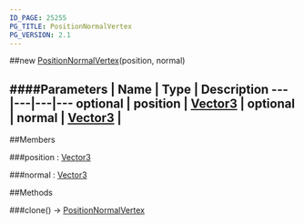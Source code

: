 ```yaml
---
ID_PAGE: 25255
PG_TITLE: PositionNormalVertex
PG_VERSION: 2.1
---
```

##new [PositionNormalVertex](/classes/PositionNormalVertex)(position, normal)

####Parameters
 | Name | Type | Description
---|---|---|---
optional | position | [Vector3](/classes/Vector3) | 
optional | normal | [Vector3](/classes/Vector3) | 
---

##Members

###position : [Vector3](/classes/Vector3)


###normal : [Vector3](/classes/Vector3)




##Methods

###clone() &rarr; [PositionNormalVertex](/classes/PositionNormalVertex)

